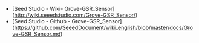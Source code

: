 

- [Seed Studio - Wiki- Grove-GSR_Sensor] (http://wiki.seeedstudio.com/Grove-GSR_Sensor/)
- [Seed Studio - Github - Grove-GSR_Sensor] (https://github.com/SeeedDocument/wiki_english/blob/master/docs/Grove-GSR_Sensor.md)
